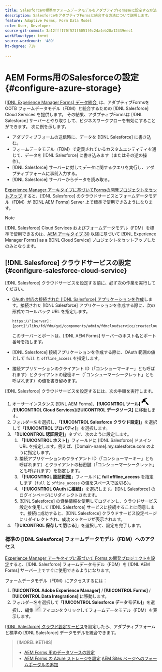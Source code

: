 ```yaml
---
title: Salesforceの標準のフォームデータモデルをアダプティブForms用に設定する方法
description: SalesforceをアダプティブFormsと統合する方法について説明します。
feature: Adaptive Forms, Form Data Model
role: User, Developer
source-git-commit: 3a12fff170f521f6051f0c24a4eb28a12439eec1
workflow-type: tm+mt
source-wordcount: '489'
ht-degree: 71%

---
```



# AEM Forms用のSalesforceの設定 {#configure-azure-storage}

[[!DNL Experience Manager Forms]  データ統合 &#x200B;](data-integration.md) は、アダプティブFormsを OOTB フォームデータモデル（FDM）と統合するための [!DNL Salesforce] Cloud Services を提供します。 その結果、アダプティブFormsは [!DNL Salesforce] サーバーとやり取りして、ビジネスワークフローを有効にすることができます。 次に例を示します。

* アダプティブフォームの送信時に、データを [!DNL Salesforce] に書き込む。
* フォームデータモデル（FDM）で定義されているカスタムエンティティを通じて、データを [!DNL Salesforce] に書き込みます（またはその逆の操作）。
* [!DNL Salesforce] サーバーに対してデータに関するクエリを実行し、アダプティブフォームに事前入力する。
* [!DNL Salesforce] サーバーからデータを読み取る。

[Experience Manager アーキタイプに基づいてFormsの開発プロジェクトをセットアップ &#x200B;](setup-local-development-environment.md#forms-cloud-service-local-development-environment) すると、[!DNL Salesforce] のクラウドサービスとフォームデータモデル（FDM）が [!DNL AEM Forms] Server 上で標準で使用できるようになります。

>[!NOTE]
>
>[!DNL Salesforce] Cloud Services およびフォームデータモデル（FDM）を標準で使用できるのは、[AEM アーキタイプ 30](https://github.com/adobe/aem-project-archetype/releases/tag/aem-project-archetype-30) 以降に基づいて [!DNL Experience Manager Forms] as a [!DNL Cloud Service] プロジェクトをセットアップしたのみとなります。

## [!DNL Salesforce] クラウドサービスの設定 {#configure-salesforce-cloud-service}

[!DNL Salesforce] クラウドサービスを設定する前に、必ず次の作業を実行してください。

* [OAuth 対応の接続された [!DNL Salesforce]  アプリケーションを作成](https://help.salesforce.com/s/articleView?id=sf.connected_app_create_api_integration.htm&type=5)します。接続された [!DNL Salesforce] アプリケーションを作成する際に、次の形式でコールバック URL を指定します。

  ```
  https://'[server]:[port]'/libs/fd/fdm/gui/components/admin/fdmcloudservice/createcloudconfigwizard/cloudservices.html
  ```

  このサーバーとポートは、[!DNL AEM Forms] サーバーのホスト名とポート番号を指します。

* [!DNL Salesforce] 接続アプリケーションを作成する際に、OAuth 範囲の値として `full` と `offline_access` を指定します。

* 接続アプリケーションのクライアント ID（「コンシューマーキー」とも呼ばれます）とクライアントの秘密キー（「コンシューマーシークレット」とも呼ばれます）の値を書き留めます。

[!DNL Salesforce] クラウドサービスを設定するには、次の手順を実行します。

1. オーサーインスタンス [!DNL AEM Forms]、**[!UICONTROL ツール]** ![&#x200B; ハンマー &#x200B;](assets/hammer.png)/**[!UICONTROL Cloud Services]**/**[!UICONTROL データソース]** に移動します。
2. フォルダー名を選択し、「**[!UICONTROL Salesforce クラウド設定]**」を選択して「**[!UICONTROL プロパティ]**」を選択します。
3. 「**[!UICONTROL 認証設定]**」タブで、次のように設定します。
   1. 「**[!UICONTROL ホスト]**」フィールドに [!DNL Salesforce] ドメイン URL を指定します。例えば、[Domain-name].my.salesforce.com のように指定します。
   2. 接続アプリケーションのクライアント ID（「コンシューマーキー」とも呼ばれます）とクライアントの秘密鍵（「コンシューマーシークレット」とも呼ばれます）を指定します。
   3. 「**[!UICONTROL 認証範囲]**」フィールドに **full offline_access** を指定します（`full` と `offine_access` の値をスペースで区切る）。
   4. 「**[!UICONTROL OAuth に接続]**」を選択します。[!DNL Salesforce] のログインページにリダイレクトされます。
   5. [!DNL Salesforce] の資格情報を使用してログインし、クラウドサービス設定を使用して [!DNL Salesforce] サービスに接続することに同意します。接続に成功すると、[!DNL Salesforce] クラウドサービス設定ページにリダイレクトされ、成功メッセージが表示されます。
4. 「**[!UICONTROL 保存して閉じる]**」を選択して、設定を完了します。

### 標準の [!DNL Salesforce] フォームデータモデル（FDM）へのアクセス

[Experience Manager アーキタイプに基づいて Forms の開発プロジェクトを設定](setup-local-development-environment.md#forms-cloud-service-local-development-environment)すると、[!DNL Salesforce] フォームデータモデル（FDM）を [!DNL AEM Forms] サーバー上ですぐに使用できるようになります。

フォームデータモデル（FDM）にアクセスするには：
1. **[!UICONTROL Adobe Experience Manager]** / **[!UICONTROL Forms]** / **[!UICONTROL Data Integrations]** に移動します。
1. フォルダー名を選択して「**[!UICONTROL Salesforce データモデル]**」を選択し、編集 ![編集](assets/edit.png) アイコンをクリックしてフォームデータモデル（FDM）を表示します。

[[!DNL Salesforce] クラウド設定サービス](#configure-salesforce-cloud-service)を設定したら、アダプティブフォームと標準の [!DNL Salesforce] データモデルを統合できます。

>[!MORELIKETHIS]
>
>* [AEM Forms 用のデータソースの設定](/help/forms/configure-data-sources.md)
>* [AEM Forms の Azure ストレージを設定](/help/forms/configure-azure-storage.md)
>  [AEM Sites ページへのフォームポータルの追加](/help/forms/configure-forms-portal.md)
